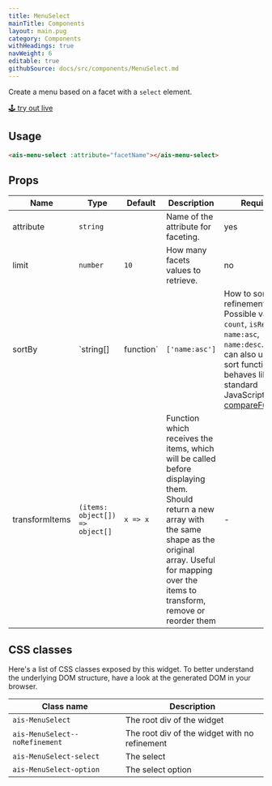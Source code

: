 ```yaml
---
title: MenuSelect
mainTitle: Components
layout: main.pug
category: Components
withHeadings: true
navWeight: 6
editable: true
githubSource: docs/src/components/MenuSelect.md
---
```


Create a menu based on a facet with a `select` element.

<a class="btn btn-static-theme" href="stories/?selectedKind=MenuSelect">🕹 try out live</a>

## Usage

```html
<ais-menu-select :attribute="facetName"></ais-menu-select>
```

## Props

Name | Type | Default | Description | Required
---|---|---|---|---
attribute | `string` | | Name of the attribute for faceting. | yes
limit | `number` | `10` | How many facets values to retrieve. | no
sortBy | `string[]|function` | `['name:asc']` | How to sort refinements. Possible values: `count`, `isRefined`, `name:asc`, `name:desc`. You can also use a sort function that behaves like the standard JavaScript [compareFunction](https://developer.mozilla.org/en-US/docs/Web/JavaScript/Reference/Global_Objects/Array/sort#Syntax). | no
transformItems | `(items: object[]) => object[]` | `x => x` | Function which receives the items, which will be called before displaying them. Should return a new array with the same shape as the original array. Useful for mapping over the items to transform, remove or reorder them | -

## CSS classes

Here's a list of CSS classes exposed by this widget. To better understand the underlying
DOM structure, have a look at the generated DOM in your browser.

Class name | Description
---|---
`ais-MenuSelect` | The root div of the widget
`ais-MenuSelect--noRefinement	` | The root div of the widget with no refinement
`ais-MenuSelect-select` | The select
`ais-MenuSelect-option` | The select option
